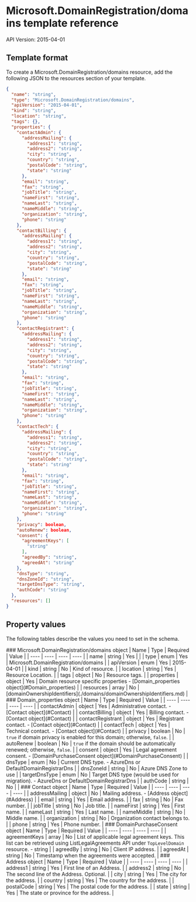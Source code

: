 # Microsoft.DomainRegistration/domains template reference
API Version: 2015-04-01
## Template format

To create a Microsoft.DomainRegistration/domains resource, add the following JSON to the resources section of your template.

```json
{
  "name": "string",
  "type": "Microsoft.DomainRegistration/domains",
  "apiVersion": "2015-04-01",
  "kind": "string",
  "location": "string",
  "tags": {},
  "properties": {
    "contactAdmin": {
      "addressMailing": {
        "address1": "string",
        "address2": "string",
        "city": "string",
        "country": "string",
        "postalCode": "string",
        "state": "string"
      },
      "email": "string",
      "fax": "string",
      "jobTitle": "string",
      "nameFirst": "string",
      "nameLast": "string",
      "nameMiddle": "string",
      "organization": "string",
      "phone": "string"
    },
    "contactBilling": {
      "addressMailing": {
        "address1": "string",
        "address2": "string",
        "city": "string",
        "country": "string",
        "postalCode": "string",
        "state": "string"
      },
      "email": "string",
      "fax": "string",
      "jobTitle": "string",
      "nameFirst": "string",
      "nameLast": "string",
      "nameMiddle": "string",
      "organization": "string",
      "phone": "string"
    },
    "contactRegistrant": {
      "addressMailing": {
        "address1": "string",
        "address2": "string",
        "city": "string",
        "country": "string",
        "postalCode": "string",
        "state": "string"
      },
      "email": "string",
      "fax": "string",
      "jobTitle": "string",
      "nameFirst": "string",
      "nameLast": "string",
      "nameMiddle": "string",
      "organization": "string",
      "phone": "string"
    },
    "contactTech": {
      "addressMailing": {
        "address1": "string",
        "address2": "string",
        "city": "string",
        "country": "string",
        "postalCode": "string",
        "state": "string"
      },
      "email": "string",
      "fax": "string",
      "jobTitle": "string",
      "nameFirst": "string",
      "nameLast": "string",
      "nameMiddle": "string",
      "organization": "string",
      "phone": "string"
    },
    "privacy": boolean,
    "autoRenew": boolean,
    "consent": {
      "agreementKeys": [
        "string"
      ],
      "agreedBy": "string",
      "agreedAt": "string"
    },
    "dnsType": "string",
    "dnsZoneId": "string",
    "targetDnsType": "string",
    "authCode": "string"
  },
  "resources": []
}
```
## Property values

The following tables describe the values you need to set in the schema.

<a id="Microsoft.DomainRegistration/domains" />
### Microsoft.DomainRegistration/domains object
|  Name | Type | Required | Value |
|  ---- | ---- | ---- | ---- |
|  name | string | Yes |  |
|  type | enum | Yes | Microsoft.DomainRegistration/domains |
|  apiVersion | enum | Yes | 2015-04-01 |
|  kind | string | No | Kind of resource. |
|  location | string | Yes | Resource Location. |
|  tags | object | No | Resource tags. |
|  properties | object | Yes | Domain resource specific properties - [Domain_properties object](#Domain_properties) |
|  resources | array | No | [domainOwnershipIdentifiers](./domains/domainOwnershipIdentifiers.md) |


<a id="Domain_properties" />
### Domain_properties object
|  Name | Type | Required | Value |
|  ---- | ---- | ---- | ---- |
|  contactAdmin | object | Yes | Administrative contact. - [Contact object](#Contact) |
|  contactBilling | object | Yes | Billing contact. - [Contact object](#Contact) |
|  contactRegistrant | object | Yes | Registrant contact. - [Contact object](#Contact) |
|  contactTech | object | Yes | Technical contact. - [Contact object](#Contact) |
|  privacy | boolean | No | <code>true</code> if domain privacy is enabled for this domain; otherwise, <code>false</code>. |
|  autoRenew | boolean | No | <code>true</code> if the domain should be automatically renewed; otherwise, <code>false</code>. |
|  consent | object | Yes | Legal agreement consent. - [DomainPurchaseConsent object](#DomainPurchaseConsent) |
|  dnsType | enum | No | Current DNS type. - AzureDns or DefaultDomainRegistrarDns |
|  dnsZoneId | string | No | Azure DNS Zone to use |
|  targetDnsType | enum | No | Target DNS type (would be used for migration). - AzureDns or DefaultDomainRegistrarDns |
|  authCode | string | No |  |


<a id="Contact" />
### Contact object
|  Name | Type | Required | Value |
|  ---- | ---- | ---- | ---- |
|  addressMailing | object | No | Mailing address. - [Address object](#Address) |
|  email | string | Yes | Email address. |
|  fax | string | No | Fax number. |
|  jobTitle | string | No | Job title. |
|  nameFirst | string | Yes | First name. |
|  nameLast | string | Yes | Last name. |
|  nameMiddle | string | No | Middle name. |
|  organization | string | No | Organization contact belongs to. |
|  phone | string | Yes | Phone number. |


<a id="DomainPurchaseConsent" />
### DomainPurchaseConsent object
|  Name | Type | Required | Value |
|  ---- | ---- | ---- | ---- |
|  agreementKeys | array | No | List of applicable legal agreement keys. This list can be retrieved using ListLegalAgreements API under <code>TopLevelDomain</code> resource. - string |
|  agreedBy | string | No | Client IP address. |
|  agreedAt | string | No | Timestamp when the agreements were accepted. |


<a id="Address" />
### Address object
|  Name | Type | Required | Value |
|  ---- | ---- | ---- | ---- |
|  address1 | string | Yes | First line of an Address. |
|  address2 | string | No | The second line of the Address. Optional. |
|  city | string | Yes | The city for the address. |
|  country | string | Yes | The country for the address. |
|  postalCode | string | Yes | The postal code for the address. |
|  state | string | Yes | The state or province for the address. |

